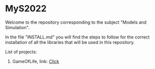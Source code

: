 # MyS2022

Welcome to the repository corresponding to the subject "Models and Simulation".

In the file "INSTALL.md" you will find the steps to follow for the correct installation of all the libraries that will be used in this repository.

List of projects:

1. GameOfLife, link: [Click](https://github.com/gianca1994/MyS2022/tree/main/game-of-life)
